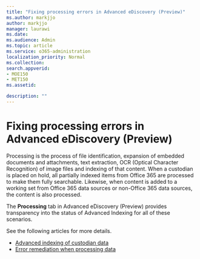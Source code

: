 ```yaml
---
title: "Fixing processing errors in Advanced eDiscovery (Preview)"
ms.author: markjjo
author: markjjo
manager: laurawi
ms.date: 
ms.audience: Admin
ms.topic: article
ms.service: o365-administration
localization_priority: Normal
ms.collection: 
search.appverid: 
- MOE150
- MET150
ms.assetid: 

description: ""
---
```


# Fixing processing errors in Advanced eDiscovery (Preview)

Processing is the process of file identification, expansion of embedded documents and attachments, text extraction, OCR (Optical Character Recognition) of image files and indexing of that content.  When a custodian is placed on hold, all partially indexed items from Office 365 are processed to make them fully searchable.  Likewise, when content is added to a working set from Office 365 data sources or non-Office 365 data sources, the content is also processed.

The **Processing** tab in Advanced eDiscovery (Preview) provides transparency into the status of Advanced Indexing for all of these scenarios.

See the following articles for more details.

- [Advanced indexing of custodian data](indexing-custodian-data.md)
- [Error remediation when processing data](error-remediation.md)
